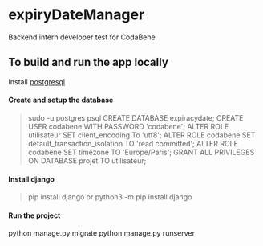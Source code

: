 # expiryDateManager
Backend intern developer test for CodaBene

## To build and run the app locally
Install [postgresql](https://www.postgresql.org/download/)

#### Create and setup the database
> sudo -u postgres psql
> CREATE DATABASE expiracydate;
> CREATE USER codabene WITH PASSWORD 'codabene';
> ALTER ROLE utilisateur SET client_encoding To 'utf8';
> ALTER ROLE codabene SET default_transaction_isolation TO 'read committed';
> ALTER ROLE codabene SET timezone TO 'Europe/Paris';
> GRANT ALL PRIVILEGES ON DATABASE projet TO utilisateur;

#### Install django
> pip install django
or
> python3 -m pip install django

#### Run the project
python manage.py migrate
python manage.py runserver